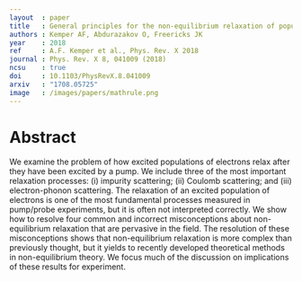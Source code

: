 ```yaml
---
layout  : paper
title   : General principles for the non-equilibrium relaxation of populations in quantum materials
authors : Kemper AF, Abdurazakov O, Freericks JK
year    : 2018
ref     : A.F. Kemper et al., Phys. Rev. X 2018
journal : Phys. Rev. X 8, 041009 (2018)
ncsu    : true
doi     : 10.1103/PhysRevX.8.041009
arxiv   : "1708.05725"
image   : /images/papers/mathrule.png
---
```


# Abstract

We examine the problem of how excited populations of electrons relax after they have been excited by a pump. We include three of the most important relaxation processes: (i) impurity scattering; (ii) Coulomb scattering; and (iii) electron-phonon scattering. The relaxation of an excited population of electrons is one of the most fundamental processes measured in pump/probe experiments, but it is often not interpreted correctly. We show how to resolve four common and incorrect misconceptions about non-equilibrium relaxation that are pervasive in the field. The resolution of these misconceptions shows that non-equilibrium relaxation is more complex than previously thought, but it yields to recently developed theoretical methods in non-equilibrium theory. We focus much of the discussion on implications of these results for experiment.
